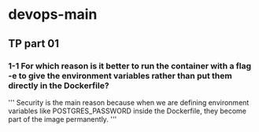 # devops-main

## TP part 01

### 1-1 For which reason is it better to run the container with a flag -e to give the environment variables rather than put them directly in the Dockerfile?
'''
Security is the main reason because when we are defining environment variables like POSTGRES_PASSWORD inside the Dockerfile, they become part of the image permanently.
'''
